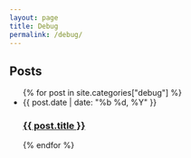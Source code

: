 ```yaml
---
layout: page
title: Debug
permalink: /debug/
---
```


<div class="home">
<h2 class="post-list-heading">Posts</h2>
  <ul class="post-list">
  {% for post in site.categories["debug"] %}
    <li><span class="post-meta">{{ post.date | date: "%b %d, %Y" }}</span>
      <h3>
        <a class="post-link" href="{{ site.url }}{{ post.url }}">
          {{ post.title }}
        </a>
      </h3>
    </li>
  {% endfor %}
  </ul>
</div>
